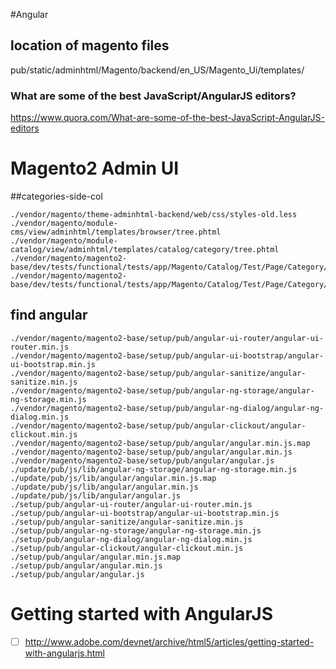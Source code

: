 #Angular

## location of magento files
pub/static/adminhtml/Magento/backend/en_US/Magento_Ui/templates/

### What are some of the best JavaScript/AngularJS editors?
https://www.quora.com/What-are-some-of-the-best-JavaScript-AngularJS-editors

# Magento2 Admin UI

##categories-side-col
```
./vendor/magento/theme-adminhtml-backend/web/css/styles-old.less
./vendor/magento/module-cms/view/adminhtml/templates/browser/tree.phtml
./vendor/magento/module-catalog/view/adminhtml/templates/catalog/category/tree.phtml
./vendor/magento/magento2-base/dev/tests/functional/tests/app/Magento/Catalog/Test/Page/Category/CatalogCategoryEdit.php
./vendor/magento/magento2-base/dev/tests/functional/tests/app/Magento/Catalog/Test/Page/Category/CatalogCategory.php
```

## find angular
```
./vendor/magento/magento2-base/setup/pub/angular-ui-router/angular-ui-router.min.js
./vendor/magento/magento2-base/setup/pub/angular-ui-bootstrap/angular-ui-bootstrap.min.js
./vendor/magento/magento2-base/setup/pub/angular-sanitize/angular-sanitize.min.js
./vendor/magento/magento2-base/setup/pub/angular-ng-storage/angular-ng-storage.min.js
./vendor/magento/magento2-base/setup/pub/angular-ng-dialog/angular-ng-dialog.min.js
./vendor/magento/magento2-base/setup/pub/angular-clickout/angular-clickout.min.js
./vendor/magento/magento2-base/setup/pub/angular/angular.min.js.map
./vendor/magento/magento2-base/setup/pub/angular/angular.min.js
./vendor/magento/magento2-base/setup/pub/angular/angular.js
./update/pub/js/lib/angular-ng-storage/angular-ng-storage.min.js
./update/pub/js/lib/angular/angular.min.js.map
./update/pub/js/lib/angular/angular.min.js
./update/pub/js/lib/angular/angular.js
./setup/pub/angular-ui-router/angular-ui-router.min.js
./setup/pub/angular-ui-bootstrap/angular-ui-bootstrap.min.js
./setup/pub/angular-sanitize/angular-sanitize.min.js
./setup/pub/angular-ng-storage/angular-ng-storage.min.js
./setup/pub/angular-ng-dialog/angular-ng-dialog.min.js
./setup/pub/angular-clickout/angular-clickout.min.js
./setup/pub/angular/angular.min.js.map
./setup/pub/angular/angular.min.js
./setup/pub/angular/angular.js
```

# Getting started with AngularJS
- [ ] http://www.adobe.com/devnet/archive/html5/articles/getting-started-with-angularjs.html
